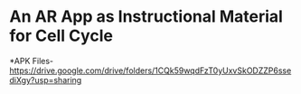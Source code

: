 # An AR App as Instructional Material for Cell Cycle

*APK Files- https://drive.google.com/drive/folders/1CQk59wqdFzT0yUxvSkODZZP6ssediXgy?usp=sharing

